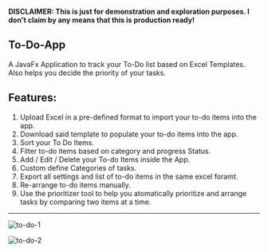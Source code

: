 **DISCLAIMER: This is just for demonstration and exploration purposes. I don't claim by any means that this is production ready!**

To-Do-App
----------
A JavaFx Application to track your To-Do list based on Excel Templates. Also helps you decide the priority of your tasks.

Features:
-----------
1. Upload Excel in a pre-defined format to import your to-do items into the app.
2. Download said template to populate your to-do items into the app.
3. Sort your To Do Items.
4. Filter to-do items based on category and progress Status.
5. Add / Edit / Delete your To-do Items inside the App.
6. Custom define Categories of tasks.
7. Export all settings and list of to-do items in the same excel foramt.
8. Re-arrange to-do items manually.
9. Use the prioritizer tool to help you atomatically prioritize and arrange tasks by comparing two items at a time.
-----

![to-do-1](https://github.com/user-attachments/assets/10245666-d2d0-479d-bafc-737ac7599646)

![to-do-2](https://github.com/user-attachments/assets/1fb3fe97-8e88-4957-81ea-12625506d8b2)
